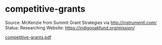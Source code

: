 # competitive-grants

Source: McKenzie from Summit Grant Strategies via http://instrumentl.com/
Status: Researching
Website: https://indigooakfund.org/mission/

[competitive-grants.pdf](competitive-grants%2018afaa2a7b8a8067a7a7c739a8a2824d/competitive-grants.pdf)